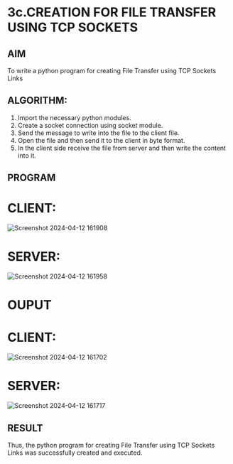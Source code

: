 # 3c.CREATION FOR FILE TRANSFER USING TCP SOCKETS
## AIM
To write a python program for creating File Transfer using TCP Sockets Links
## ALGORITHM:
1. Import the necessary python modules.
2. Create a socket connection using socket module.
3. Send the message to write into the file to the client file.
4. Open the file and then send it to the client in byte format.
5. In the client side receive the file from server and then write the content into it.
## PROGRAM
# CLIENT:
![Screenshot 2024-04-12 161908](https://github.com/jayaseelan2006/3c.FILE_TRANSFER_USING_TCP_SOCKETS/assets/151389443/4b27d232-7ac2-4129-98e0-758e860a3675)
# SERVER:
 ![Screenshot 2024-04-12 161958](https://github.com/jayaseelan2006/3c.FILE_TRANSFER_USING_TCP_SOCKETS/assets/151389443/bb836d12-d236-4d99-9c16-55dc12ad98d2)
# OUPUT
# CLIENT:
![Screenshot 2024-04-12 161702](https://github.com/jayaseelan2006/3c.FILE_TRANSFER_USING_TCP_SOCKETS/assets/151389443/e8f4bc1f-19af-4d18-aaa1-758e3e5140a2)

# SERVER:
![Screenshot 2024-04-12 161717](https://github.com/jayaseelan2006/3c.FILE_TRANSFER_USING_TCP_SOCKETS/assets/151389443/e8cb20c1-fe06-41a4-947c-f6356bc09521)

## RESULT
Thus, the python program for creating File Transfer using TCP Sockets Links was 
successfully created and executed.
